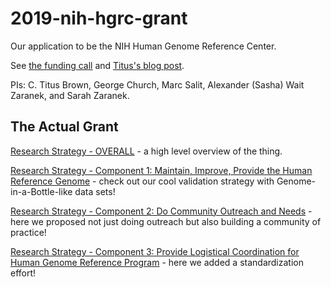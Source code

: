 # 2019-nih-hgrc-grant

Our application to be the NIH Human Genome Reference Center.

See [the funding call](https://grants.nih.gov/grants/guide/rfa-files/rfa-hg-19-004.html) and [Titus's blog post](http://ivory.idyll.org/blog/2019-nih-hgrc-proposal.html).

PIs: C. Titus Brown, George Church, Marc Salit, Alexander (Sasha) Wait
Zaranek, and Sarah Zaranek.

## The Actual Grant

[Research Strategy - OVERALL](HGRCOverall.ResearchStrategy.pdf) - a high level overview of the thing.

[Research Strategy - Component 1: Maintain, Improve, Provide the Human Reference Genome](HGRCProject1.ResearchStrategy.pdf) - check out our cool validation strategy with Genome-in-a-Bottle-like data sets!

[Research Strategy - Component 2: Do Community Outreach and Needs](HGRCProject2.ResearchStrategy.pdf) - here we proposed not just doing outreach but also building a community of practice!

[Research Strategy - Component 3: Provide Logistical Coordination for Human Genome Reference Program](HGRCProject3.ResearchStrategy.pdf) - here we added a standardization effort!

